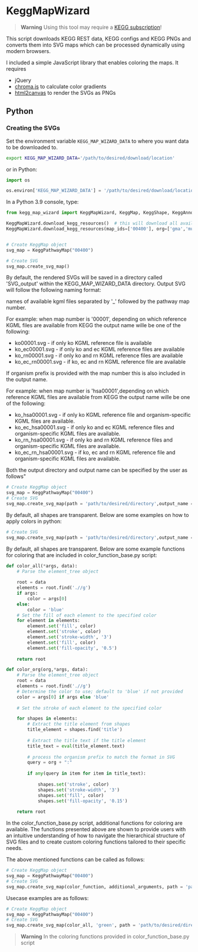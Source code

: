 # KeggMapWizard

> **Warning**
> Using this tool may require a [KEGG subscription](https://www.kegg.jp/kegg/legal.html)!

This script downloads KEGG REST data, KEGG configs and KEGG PNGs and converts them into SVG maps which can be processed dynamically using modern
browsers.

I included a simple JavaScript library that enables coloring the maps. It requires

- jQuery
- [chroma.js](https://gka.github.io/chroma.js/) to calculate color gradients
- [html2canvas](https://html2canvas.hertzen.com/) to render the SVGs as PNGs

## Python

### Creating the SVGs

Set the environment variable `KEGG_MAP_WIZARD_DATA` to where you want data to be downloaded to.

```bash
export KEGG_MAP_WIZARD_DATA='/path/to/desired/download/location'
```

or in Python:

```python
import os

os.environ['KEGG_MAP_WIZARD_DATA'] = '/path/to/desired/download/location'
```

In a Python 3.9 console, type:

```python
from kegg_map_wizard import KeggMapWizard, KeggMap, KeggShape, KeggAnnotation, ColorMaker

KeggMapWizard.download_kegg_resources()  # this will download all available KEGG maps and other required resources
KeggMapWizard.download_kegg_resources(map_ids=['00400'], org=['gma','mus'], reload=True) # this will only download this KEGG resources for the specified organims and maps


# Create KeggMap object
svg_map = KeggPathwayMap("00400")

# Create SVG
svg_map.create_svg_map()


```
By default, the rendered SVGs will be saved in a directory called 'SVG_output' within the KEGG_MAP_WIZARD_DATA directory. Output SVG will follow the following naming format:

names of available kgml files separated by '_' followed by the pathway map number.

For example:
when map number is '00001', depending on which reference KGML files are available from KEGG the output name wille be one of the following:

- ko00001.svg  - if only ko KGML reference file is available
- ko_ec00001.svg - if only ko and ec KGML reference files are available
- ko_rn00001.svg - if only ko and rn KGML reference files are available
- ko_ec_rn00001.svg - if ko, ec and rn KGML reference file are available

If organism prefix is provided with the map number this is also included in the output name.

For example:
when map number is 'hsa00001',depending on which reference KGML files are available from KEGG the output name wille be one of the following:

- ko_hsa00001.svg  - if only ko KGML reference file and organism-specific KGML files are available.
- ko_ec_hsa00001.svg - if only ko and ec KGML reference files and organism-specific KGML files are available.
- ko_rn_hsa00001.svg - if only ko and rn KGML reference files and organism-specific KGML files are available.
- ko_ec_rn_hsa00001.svg - if ko, ec and rn KGML reference file and organism-specific KGML files are  available.

Both the output directory and output name can be specified by the user as follows"
```python
# Create KeggMap object
svg_map = KeggPathwayMap("00400")
# Create SVG
svg_map.create_svg_map(path = 'path/to/desired/directory',output_name = 'desired_name')
```

By default, all shapes are transparent. Below are some examples on how to apply colors in python:

```python
# Create SVG
svg_map.create_svg_map(path = 'path/to/desired/directory',output_name = 'desired_name')
```
By default, all shapes are transparent. Below are some example functions for coloring that are included in color_function_base.py script:

```python
def color_all(*args, data):
    # Parse the element_tree object
    
    root = data
    elements = root.find('.//g')
    if args:
        color = args[0]
    else:
        color = 'blue'
    # Set the fill of each element to the specified color
    for element in elements:
        element.set('fill', color)
        element.set('stroke', color)
        element.set('stroke-width', '3')
        element.set('fill', color)
        element.set('fill-opacity', '0.5')
    
    return root

def color_org(org,*args, data):
    # Parse the element_tree object
    root = data
    elements = root.find('.//g')
    # Determine the color to use; default to 'blue' if not provided
    color = args[0] if args else 'blue'
    
    # Set the stroke of each element to the specified color

    for shapes in elements:
        # Extract the title element from shapes
        title_element = shapes.find('title')
      
        # Extract the title text if the title element           
        title_text = eval(title_element.text)
        
        # process the organism prefix to match the format in SVG
        query = org + ":"
        
        if any(query in item for item in title_text):
            
            shapes.set('stroke', color)
            shapes.set('stroke-width', '3')
            shapes.set('fill', color)
            shapes.set('fill-opacity', '0.15')
    
    return root

```

In the color_function_base.py script, additional functions for coloring are available. The functions presented above are shown to provide users with an intuitive understanding of how to navigate the hierarchical structure of SVG files and to create custom coloring functions tailored to their specific needs.

The above mentioned functions can be called as follows:

```python
# Create KeggMap object
svg_map = KeggPathwayMap("00400")
# Create SVG
svg_map.create_svg_map(color_function, additional_arguments, path = 'path/to/desired/directory',output_name = 'desired_name')
```
Usecase examples are as follows:

```python
# Create KeggMap object
svg_map = KeggPathwayMap("00400")
# Create SVG
svg_map.create_svg_map(color_all, 'green', path = 'path/to/desired/directory',output_name = 'desired_name')
```

> **Warning**
> In the coloring functions provided in color_function_base.py script 
